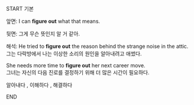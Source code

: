 START
기본

앞면:
I can **figure out** what that means.

뒷면:
그게 무슨 뜻인지 알 거 같아.

해석:
He tried to **figure out** the reason behind the strange noise in the attic.  
그는 다락방에서 나는 이상한 소리의 원인을 알아내려고 애썼다.

She needs more time to **figure out** her next career move.  
그녀는 자신의 다음 진로를 결정하기 위해 더 많은 시간이 필요하다.

알아내다 , 이해하다 , 해결하다
<!--ID: 1742799807089-->
END